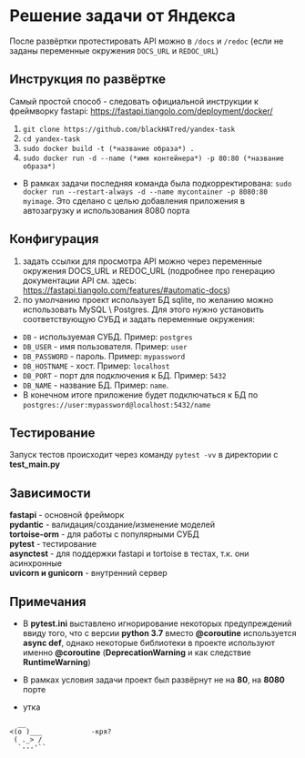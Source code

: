 # Решение задачи от Яндекса
После развёртки протестировать API можно в `/docs` и `/redoc` (если не заданы
переменные окружения `DOCS_URL` и `REDOC_URL`)

## Инструкция по развёртке
Самый простой способ - следовать официальной инструкции к фреймворку fastapi: https://fastapi.tiangolo.com/deployment/docker/
1) `git clone https://github.com/blackHATred/yandex-task`
2) `cd yandex-task`
3) `sudo docker build -t (*название образа*) .`
4) `sudo docker run -d --name (*имя контейнера*) -p 80:80 (*название образа*)`
* В рамках задачи последняя команда была подкорректирована: `sudo docker run --restart-always -d --name mycontainer -p 8080:80 myimage`. Это сделано с целью добавления приложения в автозагрузку и использования 8080 порта

## Конфигурация
1) задать ссылки для просмотра API можно через переменные окружения DOCS_URL и REDOC_URL (подробнее про генерацию документации API см. здесь: https://fastapi.tiangolo.com/features/#automatic-docs)
2) по умолчанию проект использует БД sqlite, по желанию можно
использовать MySQL \ Postgres. Для этого нужно установить соответствующую СУБД и задать переменные окружения: 
* `DB` - используемая СУБД. Пример: `postgres` 
* `DB_USER` - имя пользователя. Пример: `user` 
* `DB_PASSWORD` - пароль. Пример: `mypassword`
* `DB_HOSTNAME` - хост. Пример: `localhost`
* `DB_PORT` - порт для подключения к БД. Пример: `5432` 
* `DB_NAME` - название БД. Пример: `name`. 
* В конечном итоге приложение будет подключаться к БД по `postgres://user:mypassword@localhost:5432/name`

## Тестирование
Запуск тестов происходит через команду `pytest -vv` в директории с **test_main.py**

## Зависимости
**fastapi** - основной фрейморк  
**pydantic** - валидация/создание/изменение моделей  
**tortoise-orm** - для работы с популярными СУБД  
**pytest** - тестирование  
**asynctest** - для поддержки fastapi и tortoise в тестах, т.к. они асинхронные  
**uvicorn и gunicorn** - внутренний сервер


## Примечания
* В **pytest.ini** выставлено игнорирование некоторых предупреждений ввиду
того, что с версии **python 3.7** вместо **@coroutine** используется **async def**, однако
некоторые библиотеки в проекте используют именно **@coroutine** (**DeprecationWarning** и как следствие **RuntimeWarning**)
* В рамках условия задачи проект был развёрнут не на **80**, на **8080** порте



* утка  
````  
  __  
<(o )___            -кря?
 ( ._> /  
  `---'``
